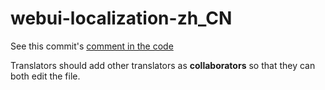 # webui-localization-zh_CN
See this commit's [comment in the code](https://github.com/AUTOMATIC1111/stable-diffusion-webui/commit/9cd1a66648b4c19136687100f9705d442f31e7f9)

Translators should add other translators as **collaborators** so that they can both edit the file.